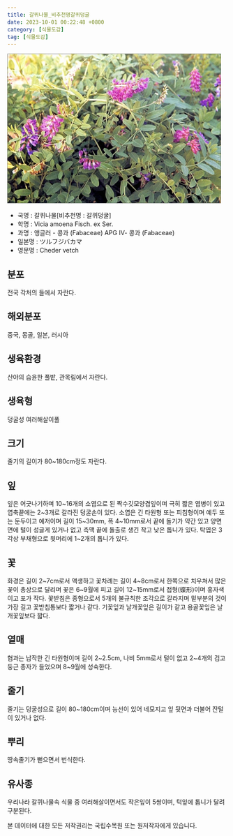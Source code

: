 ```yaml
---
title: 갈퀴나물_비추천명갈퀴덩굴
date: 2023-10-01 00:22:48 +0800
category: [식물도감]
tag: [식물도감]
---
```




![갈퀴나물[비추천명 : 갈퀴덩굴]](/assets/img/fileUpload/plants/basic/Leguminosae/Vicia/12336/1_th2.JPG)
- 국명 : 갈퀴나물[비추천명 : 갈퀴덩굴]
- 학명 : Vicia amoena Fisch. ex Ser.
- 과명 : 앵글러 - 콩과 (Fabaceae) APG Ⅳ- 콩과 (Fabaceae)
- 일본명 : ツルフジバカマ
- 영문명 : Cheder vetch


## 분포
전국 각처의 들에서 자란다.
## 해외분포
중국, 몽골, 일본, 러시아
## 생육환경
산야의 습윤한 풀밭, 관목림에서 자란다.
## 생육형
덩굴성 여러해살이풀
## 크기
줄기의 길이가 80~180cm정도 자란다.
## 잎
잎은 어긋나기하며 10~16개의 소엽으로 된 짝수깃모양겹잎이며 극히 짧은 엽병이 있고 엽축끝에는 2~3개로 갈라진 덩굴손이 있다. 소엽은 긴 타원형 또는 피침형이며 예두 또는 둔두이고 예저이며 길이 15~30mm, 폭 4~10mm로서 끝에 돌기가 약간 있고 양면면에 털이 성글게 있거나 없고 측맥 끝에 돌출로 생긴 작고 낮은 톱니가 있다. 탁엽은 3각상 부채형으로 윗머리에 1~2개의 톱니가 있다.
## 꽃
화경은 길이 2~7cm로서 액생하고 꽃차례는 길이 4~8cm로서 한쪽으로 치우쳐서 많은 꽃이 총상으로 달리며 꽃은 6~9월에 피고 길이 12~15mm로서 접형(蝶形)이며 홍자색이고 포가 작다. 꽃받침은 종형으로서 5개의 불규칙한 조각으로 갈라지며 밑부분의 것이 가장 길고 꽃받침통보다 짧거나 같다. 기꽃잎과 날개꽃잎은 길이가 같고 용골꽃잎은 날개꽃잎보다 짧다.
## 열매
협과는 납작한 긴 타원형이며 길이 2~2.5cm, 나비 5mm로서 털이 없고 2~4개의 검고 둥근 종자가 들었으며 8~9월에 성숙한다.
## 줄기
줄기는 덩굴성으로 길이 80~180cm이며 능선이 있어 네모지고 잎 뒷면과 더불어 잔털이 있거나 없다.
## 뿌리
땅속줄기가 뻗으면서 번식한다.
## 유사종
우리나라 갈퀴나물속 식물 중 여러해살이면서도 작은잎이 5쌍이며, 턱잎에 톱니가 달려 구분된다. 






본 데이터에 대한 모든 저작권리는 국립수목원 또는 원저작자에게 있습니다.
